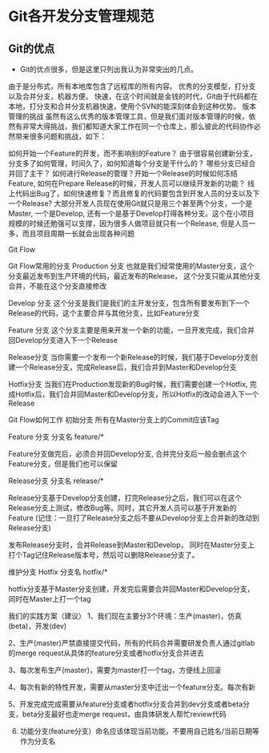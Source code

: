# Git各开发分支管理规范
## Git的优点
- Git的优点很多，但是这里只列出我认为非常突出的几点。

由于是分布式，所有本地库包含了远程库的所有内容。
优秀的分支模型，打分支以及合并分支，机器方便。
快速，在这个时间就是金钱的时代，Git由于代码都在本地，打分支和合并分支机器快速，使用个SVN的能深刻体会到这种优势。
版本管理的挑战
虽然有这么优秀的版本管理工具，但是我们面对版本管理的时候，依然有非常大得挑战，我们都知道大家工作在同一个仓库上，那么彼此的代码协作必然带来很多问题和挑战，如下：

如何开始一个Feature的开发，而不影响别的Feature？
由于很容易创建新分支，分支多了如何管理，时间久了，如何知道每个分支是干什么的？
哪些分支已经合并回了主干？
如何进行Release的管理？开始一个Release的时候如何冻结Feature, 如何在Prepare Release的时候，开发人员可以继续开发新的功能？
线上代码出Bug了，如何快速修复？而且修复的代码要包含到开发人员的分支以及下一个Release?
大部分开发人员现在使用Git就只是用三个甚至两个分支，一个是Master, 一个是Develop, 还有一个是基于Develop打得各种分支。这个在小项目规模的时候还勉强可以支撑，因为很多人做项目就只有一个Release, 但是人员一多，而且项目周期一长就会出现各种问题

Git Flow


Git Flow常用的分支
Production 分支
也就是我们经常使用的Master分支，这个分支最近发布到生产环境的代码，最近发布的Release， 这个分支只能从其他分支合并，不能在这个分支直接修改

Develop 分支
这个分支是我们是我们的主开发分支，包含所有要发布到下一个Release的代码，这个主要合并与其他分支，比如Feature分支

Feature 分支
这个分支主要是用来开发一个新的功能，一旦开发完成，我们合并回Develop分支进入下一个Release

Release分支
当你需要一个发布一个新Release的时候，我们基于Develop分支创建一个Release分支，完成Release后，我们合并到Master和Develop分支

Hotfix分支
当我们在Production发现新的Bug时候，我们需要创建一个Hotfix, 完成Hotfix后，我们合并回Master和Develop分支，所以Hotfix的改动会进入下一个Release

 

Git Flow如何工作
初始分支
所有在Master分支上的Commit应该Tag

 



Feature 分支
分支名 feature/*

Feature分支做完后，必须合并回Develop分支, 合并完分支后一般会删点这个Feature分支，但是我们也可以保留



Release分支
分支名 release/*

Release分支基于Develop分支创建，打完Release分之后，我们可以在这个Release分支上测试，修改Bug等。同时，其它开发人员可以基于开发新的Feature (记住：一旦打了Release分支之后不要从Develop分支上合并新的改动到Release分支)

发布Release分支时，合并Release到Master和Develop， 同时在Master分支上打个Tag记住Release版本号，然后可以删除Release分支了。



维护分支 Hotfix
分支名 hotfix/*

hotfix分支基于Master分支创建，开发完后需要合并回Master和Develop分支，同时在Master上打一个tag



 

我们的实践方案（建议）
1、我们现在主要分3个环境：生产(master)，仿真(beta)，开发(dev)

2、生产(master)严禁直接提交代码，所有的代码合并需要研发负责人通过gitlab的merge request从具体的feature分支或者hotfix分支合并进去

3、每次发布生产(master)，需要为master打一个tag，方便线上回滚

4、每次有新的特性开发，需要从master分支中迁出一个feature分支。每次有新

5、开发完成完成需要从feature分支或者hotfix分支合并到dev分支或者beta分支，beta分支最好也走merge request，由具体研发人帮忙review代码

6. 功能分支(feature分支）命名应该体现当前功能，不要用自己姓名/当前日期等作为分支名
